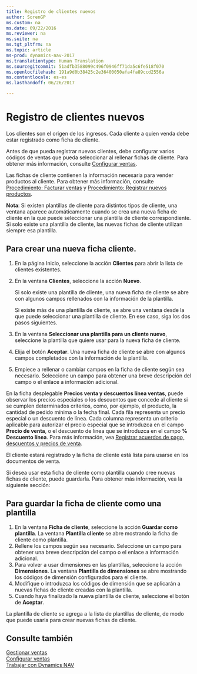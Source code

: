 ```yaml
---
title: Registro de clientes nuevos
author: SorenGP
ms.custom: na
ms.date: 09/22/2016
ms.reviewer: na
ms.suite: na
ms.tgt_pltfrm: na
ms.topic: article
ms-prod: dynamics-nav-2017
ms.translationtype: Human Translation
ms.sourcegitcommit: 51adfb3588099c496f0946ff71da5c6fe518f070
ms.openlocfilehash: 191a9d0b38425c2e36400050afa4fa89ccd2556a
ms.contentlocale: es-es
ms.lasthandoff: 06/26/2017

---
```


# <a name="how-to-register-new-customers"></a>Registro de clientes nuevos
Los clientes son el origen de los ingresos. Cada cliente a quien venda debe estar registrado como ficha de cliente.

Antes de que pueda registrar nuevos clientes, debe configurar varios códigos de ventas que pueda seleccionar al rellenar fichas de cliente. Para obtener más información, consulte [Configurar ventas](sales-setup-sales.md).

Las fichas de cliente contienen la información necesaria para vender productos al cliente. Para obtener más información, consulte [Procedimiento: Facturar ventas](sales-how-invoice-sales.md) y [Procedimiento: Registrar nuevos productos](inventory-how-register-new-products.md).

**Nota**: Si existen plantillas de cliente para distintos tipos de cliente, una ventana aparece automáticamente cuando se crea una nueva ficha de cliente en la que puede seleccionar una plantilla de cliente correspondiente. Si solo existe una plantilla de cliente, las nuevas fichas de cliente utilizan siempre esa plantilla.

## <a name="to-create-a-new-customer-card"></a>Para crear una nueva ficha cliente.
1. En la página Inicio, seleccione la acción **Clientes** para abrir la lista de clientes existentes.  
2. En la ventana **Clientes**, seleccione la acción **Nuevo**.

    Si solo existe una plantilla de cliente, una nueva ficha de cliente se abre con algunos campos rellenados con la información de la plantilla.

    Si existe más de una plantilla de cliente, se abre una ventana desde la que puede seleccionar una plantilla de cliente. En ese caso, siga los dos pasos siguientes.
3. En la ventana **Seleccionar una plantilla para un cliente nuevo**, seleccione la plantilla que quiere usar para la nueva ficha de cliente.
4. Elija el botón **Aceptar**. Una nueva ficha de cliente se abre con algunos campos completados con la información de la plantilla.  
5. Empiece a rellenar o cambiar campos en la ficha de cliente según sea necesario. Seleccione un campo para obtener una breve descripción del campo o el enlace a información adicional.

En la ficha desplegable **Precios venta y descuentos línea ventas**, puede observar los precios especiales o los descuentos que concede al cliente si se cumplen determinados criterios, como, por ejemplo, el producto, la cantidad de pedido mínima o la fecha final. Cada fila representa un precio especial o un descuento de línea. Cada columna representa un criterio aplicable para autorizar el precio especial que se introduzca en el campo **Precio de venta**, o el descuento de línea que se introduzca en el campo **% Descuento línea**. Para más información, vea [Registrar acuerdos de pago, descuentos y precios de venta](sales-how-record-sales-price-discount-payment-agreements.md).

El cliente estará registrado y la ficha de cliente está lista para usarse en los documentos de venta.

Si desea usar esta ficha de cliente como plantilla cuando cree nuevas fichas de cliente, puede guardarla. Para obtener más información, vea la siguiente sección:

## <a name="to-save-the-customer-card-as-a-template"></a>Para guardar la ficha de cliente como una plantilla
1. En la ventana **Ficha de cliente**, seleccione la acción **Guardar como plantilla**. La ventana **Plantilla cliente** se abre mostrando la ficha de cliente como plantilla.
2. Rellene los campos según sea necesario. Seleccione un campo para obtener una breve descripción del campo o el enlace a información adicional.
3. Para volver a usar dimensiones en las plantillas, seleccione la acción **Dimensiones**. La ventana **Plantilla de dimensiones** se abre mostrando los códigos de dimensión configurados para el cliente.
4. Modifique o introduzca los códigos de dimensión que se aplicarán a nuevas fichas de cliente creadas con la plantilla.  
5. Cuando haya finalizado la nueva plantilla de cliente, seleccione el botón de **Aceptar**.

La plantilla de cliente se agrega a la lista de plantillas de cliente, de modo que puede usarla para crear nuevas fichas de cliente.

## <a name="see-also"></a>Consulte también  
[Gestionar ventas](sales-manage-sales.md)    
[Configurar ventas](sales-setup-sales.md)    
[Trabajar con Dynamics NAV](ui-work-product.md)

